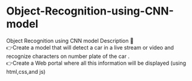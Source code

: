 # Object-Recognition-using-CNN-model
Object Recognition using CNN model  Description 📄   
👉Create a model that will detect a car in a live stream or video and recognize characters on number plate of the car .  
👉Create a Web portal where all this information will be displayed (using html,css,and js) 
